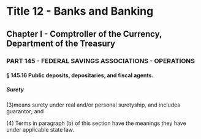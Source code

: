 
# Title 12 - Banks and Banking
## Chapter I - Comptroller of the Currency, Department of the Treasury
### PART 145 - FEDERAL SAVINGS ASSOCIATIONS - OPERATIONS
#### § 145.16 Public deposits, depositaries, and fiscal agents.
##### Surety

(3)means surety under real and/or personal suretyship, and includes guarantor; and

(4) Terms in paragraph (b) of this section have the meanings they have under applicable state law.
